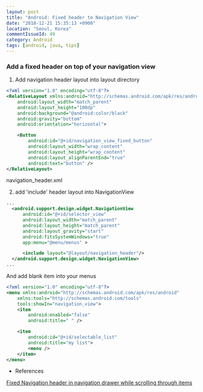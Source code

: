 ```yaml
---
layout: post
title: "Android: Fixed header to Navigation View"
date: "2018-12-21 15:35:13 +0900"
location: "Seoul, Korea"
commentIssueId: 49
category: Android
tags: [android, java, tips]
---
```


<h3>Add a fixed header on top of your navigation view</h3>

1. Add navigation header layout into layout directory

```xml
<?xml version="1.0" encoding="utf-8"?>
<RelativeLayout xmlns:android="http://schemas.android.com/apk/res/android"
    android:layout_width="match_parent"
    android:layout_height="100dp"
    android:background="@android:color/black"
    android:gravity="bottom"
    android:orientation="horizontal">

    <Button
        android:id="@+id/navigation_view_fixed_button"
        android:layout_width="wrap_content"
        android:layout_height="wrap_content"
        android:layout_alignParentEnd="true"
        android:text="button" />
</RelativeLayout>
```
navigation_header.xml

2. add 'include' header layout into NavigationView

```xml
...
  <android.support.design.widget.NavigationView
      android:id="@+id/selector_view"
      android:layout_width="match_parent"
      android:layout_height="match_parent"
      android:layout_gravity="start"
      android:fitsSystemWindows="true"
      app:menu="@menu/menus" >

      <include layout="@layout/navigation_header"/>
  </android.support.design.widget.NavigationView>
...
```

And add blank item into your menus

```xml
<?xml version="1.0" encoding="utf-8"?>
<menu xmlns:android="http://schemas.android.com/apk/res/android"
    xmlns:tools="http://schemas.android.com/tools"
    tools:showIn="navigation_view">
    <item
        android:enabled="false"
        android:title=" " />

    <item
        android:id="@+id/selectable_list"
        android:title="my list">
        <menu />
    </item>
</menu>
```

* References

[Fixed Navigation header in navigation drawer while scrolling through items](https://stackoverflow.com/questions/37122753/fixed-navigation-header-in-navigation-drawer-while-scrolling-through-items)

